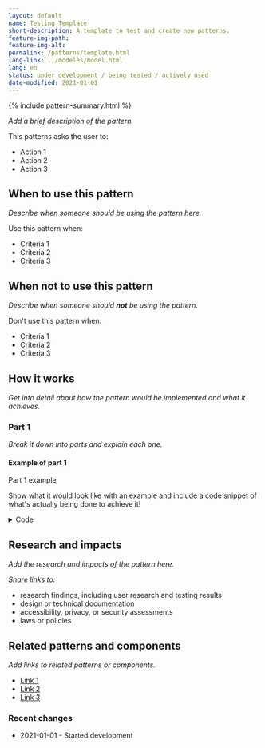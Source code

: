 ```yaml
---
layout: default
name: Testing Template
short-description: A template to test and create new patterns.
feature-img-path: 
feature-img-alt: 
permalink: /patterns/template.html
lang-link: ../modeles/model.html
lang: en
status: under development / being tested / actively used
date-modified: 2021-01-01
---
```


{% include pattern-summary.html %}

_Add a brief description of the pattern._

This patterns asks the user to:

* Action 1
* Action 2
* Action 3

## When to use this pattern

_Describe when someone should be using the pattern here._

Use this pattern when:

* Criteria 1
* Criteria 2
* Criteria 3

## When not to use this pattern

_Describe when someone should **not** be using the pattern._

Don't use this pattern when:

* Criteria 1
* Criteria 2
* Criteria 3

## How it works

_Get into detail about how the pattern would be implemented and what it achieves._

### Part 1

_Break it down into parts and explain each one._

<section>
    <h4>Example of part 1</h4>
    <div class="panel panel-default pattern-demo">
        <div class="panel-body">
            <p class="h2 mrgn-tp-sm">Part 1 example</p>
            <p>Show what it would look like with an example and include a code snippet of what's actually being done to achieve it!</p>
        </div>
    </div>
    <details>
        <summary>Code</summary>
        <pre><code>&lt;h2>Part 1 example&lt;/h2>
&lt;p>Show what it would look like with an example and include a code snippet of what's actually being done to achieve it!&lt;/p></code></pre>
    </details>
</section>

## Research and impacts

_Add the research and impacts of the pattern here._

_Share links to:_

* research findings, including user research and testing results
* design or technical documentation
* accessibility, privacy, or security assessments
* laws or policies

## Related patterns and components

_Add links to related patterns or components._

* [Link 1](#link)
* [Link 2](#link)
* [Link 3](#link)

### Recent changes

* 2021-01-01 - Started development
